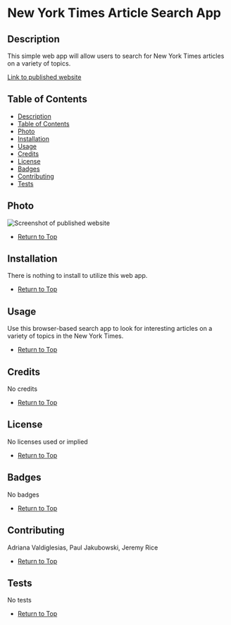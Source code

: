 # New York Times Article Search App

## Description

This simple web app will allow users to search for New York Times articles on a variety of topics. 

[Link to published website]()

## Table of Contents

* [Description](#Description)
* [Table of Contents](#Table-of-Contents)
* [Photo](#Photo)
* [Installation](#Installation)
* [Usage](#Usage)
* [Credits](#Credits)
* [License](#License)
* [Badges](#Badges)
* [Contributing](#Contributing)
* [Tests](#Tests)

## Photo

![Screenshot of published website]()

* [Return to Top](#New-York-Times-Article-Search-App)

## Installation

There is nothing to install to utilize this web app. 

* [Return to Top](#New-York-Times-Article-Search-App)

## Usage 

Use this browser-based search app to look for interesting articles on a variety of topics in the New York Times. 

* [Return to Top](#New-York-Times-Article-Search-App)

## Credits

No credits

* [Return to Top](#New-York-Times-Article-Search-App)

## License

No licenses used or implied 

* [Return to Top](#New-York-Times-Article-Search-App)

## Badges

No badges 

* [Return to Top](#New-York-Times-Article-Search-App)

## Contributing

Adriana Valdiglesias,
Paul Jakubowski,
Jeremy Rice

* [Return to Top](#New-York-Times-Article-Search-App)

## Tests

No tests

* [Return to Top](#New-York-Times-Article-Search-App)
